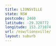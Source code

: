 ```yaml
---
title: LIONSVILLE
state: NSW
postcode: 2460
latitude: -29.320772
longitude: 153.271074
url: /nsw/lionsville/
layout: suburb
---
```

